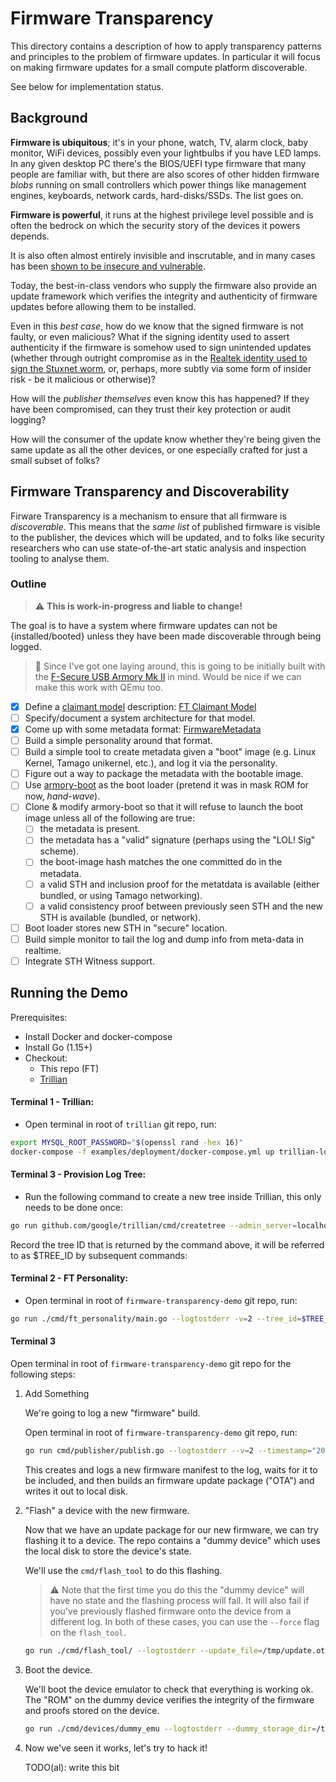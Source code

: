 Firmware Transparency
=====================

This directory contains a description of how to apply transparency patterns and
principles to the problem of firmware updates.  In particular it will focus on
making firmware updates for a small compute platform discoverable.

See below for implementation status.

Background
----------

**Firmware is ubiquitous**; it's in your phone, watch, TV, alarm clock, baby
monitor, WiFi devices, possibly even your lightbulbs if you have LED lamps. In
any given desktop PC there's the BIOS/UEFI type firmware that many people are
familiar with, but there are also scores of other hidden firmware _blobs_
running on small controllers which power things like management engines,
keyboards, network cards, hard-disks/SSDs. The list goes on.

**Firmware is powerful**, it runs at the highest privilege level possible and
is often the bedrock on which the security story of the devices it powers
depends.

It is also often almost entirely invisible and inscrutable, and in many cases
has been
[shown to be insecure and vulnerable](https://eclypsium.com/2020/2/18/unsigned-peripheral-firmware).

Today, the best-in-class vendors who supply the firmware also provide an update
framework which verifies the integrity and authenticity of firmware updates
before allowing them to be installed.

Even in this _best case_, how do we know that the signed firmware is not
faulty, or even malicious?  What if the signing identity used to assert
authenticity if the firmware is somehow used to sign unintended updates
(whether through outright compromise as in the
[Realtek identity used to sign the Stuxnet worm](https://arstechnica.com/information-technology/2017/11/evasive-code-signed-malware-flourished-before-stuxnet-and-still-does/),
or, perhaps, more subtly via some form of insider risk - be it malicious or
otherwise)?

How will the _publisher themselves_ even know this has happened?  If they have
been compromised, can they trust their key protection or audit logging?

How will the consumer of the update know whether they're being given the same
update as all the other devices, or one especially crafted for just a small
subset of folks?

Firmware Transparency and Discoverability
-----------------------------------------

Firware Transparency is a mechanism to ensure that all firmware is
_discoverable_.
This means that the _same list_ of published firmware is visible to the
publisher, the devices which will be updated, and to folks like security
researchers who can use state-of-the-art static analysis and inspection tooling
to analyse them.

### Outline

> :warning: **This is work-in-progress and liable to change!**

The goal is to have a system where firmware updates can not be {installed/booted}
unless they have been made discoverable through being logged.

> :thinking: Since I've got one laying around, this is going to be initially
> built with the
> [F-Secure USB Armory Mk II](https://inversepath.com/usbarmory.html) in mind.
> Would be nice if we can make this work with QEmu too.

 - [X] Define a [claimant model](https://github.com/google/trillian/tree/master/docs/claimantmodel)
       description: [FT Claimant Model](./docs/design/README.md#claimant-model)
 - [ ] Specify/document a system architecture for that model.
 - [X] Come up with some metadata format: [FirmwareMetadata](./api/firmware_metadata.go)
 - [ ] Build a simple personality around that format.
 - [ ] Build a simple tool to create metadata given a "boot" image (e.g. Linux
     Kernel, Tamago unikernel, etc.), and log it via the personality.
 - [ ] Figure out a way to package the metadata with the bootable image.
 - [ ] Use [armory-boot](https://github.com/f-secure-foundry/armory-boot) as
     the boot loader (pretend it was in mask ROM for now, *hand-wave*).
 - [ ] Clone & modify armory-boot so that it will refuse to launch the boot image
     unless all of the following are true:
    - [ ] the metadata is present.
    - [ ] the metadata has a "valid" signature (perhaps using the "LOL! Sig"
          scheme).
    - [ ] the boot-image hash matches the one committed do in the metadata.
    - [ ] a valid STH and inclusion proof for the metatdata is available
          (either bundled, or using Tamago networking).
    - [ ] a valid consistency proof between previously seen STH and the new STH
          is available (bundled, or network).
 - [ ] Boot loader stores new STH in "secure" location.
 - [ ] Build simple monitor to tail the log and dump info from meta-data in realtime.
 - [ ] Integrate STH Witness support.

Running the Demo
----------------
Prerequisites:
* Install Docker and docker-compose
* Install Go (1.15+)
* Checkout:
  * This repo (FT)
  * [Trillian](https://github.com/google/trillian)

#### Terminal 1 - Trillian:
* Open terminal in root of `trillian` git repo, run:

```bash
export MYSQL_ROOT_PASSWORD="$(openssl rand -hex 16)"
docker-compose -f examples/deployment/docker-compose.yml up trillian-log-server trillian-log-signer
```

#### Terminal 3 - Provision Log Tree:
* Run the following command to create a new tree inside Trillian, this only needs to be done once:

```bash
go run github.com/google/trillian/cmd/createtree --admin_server=localhost:8090
```

Record the tree ID that is returned by the command above, it will be referred to
as $TREE_ID by subsequent commands:

#### Terminal 2 - FT Personality:
* Open terminal in root of `firmware-transparency-demo` git repo, run:

```bash
go run ./cmd/ft_personality/main.go --logtostderr -v=2 --tree_id=$TREE_ID
```

#### Terminal 3
Open terminal in root of `firmware-transparency-demo` git repo for the following steps:

1. Add Something

   We're going to log a new "firmware" build.

   Open terminal in root of `firmware-transparency-demo` git repo, run:

   ```bash
   go run cmd/publisher/publish.go --logtostderr --v=2 --timestamp="2020-10-10T15:30:20.10Z" --binary_path=./testdata/firmware/dummy_device/example.wasm --output_path=/tmp/update.ota
   ```

   This creates and logs a new firmware manifest to the log, waits for it to be
   included, and then builds an firmware update package ("OTA") and writes it out to local disk.

2. "Flash" a device with the new firmware.

   Now that we have an update package for our new firmware, we can try flashing
   it to a device. The repo contains a "dummy device" which uses the local disk
   to store the device's state.

   We'll use the `cmd/flash_tool` to do this flashing.

   > :warning: Note that the first time you do this the "dummy device" will
   > have no state and the flashing process will fail.
   > It will also fail if you've previously flashed firmware onto the device
   > from a different log.
   > In both of these cases, you can use the `--force` flag on the `flash_tool`.

   ```bash
   go run ./cmd/flash_tool/ --logtostderr --update_file=/tmp/update.ota --dummy_storage_dir=/tmp/dummy_device  # --force if it's the first time
   ```

3. Boot the device.

   We'll boot the device emulator to check that everything is working ok.
   The "ROM" on the dummy device verifies the integrity of the firmware and
   proofs stored on the device.

    ```bash
    go run ./cmd/devices/dummy_emu --logtostderr --dummy_storage_dir=/tmp/dummy_device
    ```

4. Now we've seen it works, let's try to hack it!

   TODO(al): write this bit
